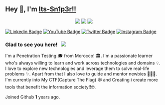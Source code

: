 ## Hey 👋, I'm [Its-Sn1p3r!!](https://github.com/Its-Sn1p3r/)
<p align="center">
  <img src ="https://github-readme-stats.vercel.app/api?username=Its-Sn1p3r&show_icons=true&count_private=true&theme=darcula&hide_border=true&hide=issues,contribs&bg_color=00000000">
  <img src ="https://github-readme-stats.vercel.app/api/top-langs/?username=Its-Sn1p3r&layout=compact&hide_border=true&theme=darcula&bg_color=00000000&langs_count=6&hide=jupyter%20notebook,tex,css,php">
  <img src ="https://github-readme-streak-stats.herokuapp.com?user=Its-Sn1p3r&theme=darcula&hide_border=true&background=FFFFFF00">

[![Linkedin Badge](https://img.shields.io/badge/-LinkedIn-0e76a8?style=flat-square&logo=Linkedin&logoColor=white)](https://linkedin.com/in/V3-Sky)
[![YouTube Badge](https://img.shields.io/youtube/channel/subscribers/@sky3w0dy?style=social)](https://youtu.be/b3lMKgqMOTA)
[![Twitter Badge](https://img.shields.io/badge/-Twitter-00acee?style=flat-square&logo=Twitter&logoColor=white)](https://twitter.com/sky3w0dy)
[![Instagram Badge](https://img.shields.io/badge/-Instagram-e4405f?style=flat-square&logo=Instagram&logoColor=white)](https://instagram.com/v3_sky/)
### Glad to see you here! &nbsp; ![](https://visitor-badge.glitch.me/badge?page_id=V3-Sky.V3-Skyi&style=flat-square&color=0088cc)
I'm a Penetration Testing 🎓 from Morocco! 🏛. I'm a passionate learner who's always willing to learn and work across technologies and domains 💡. I love to explore new technologies and leverage them to solve real-life problems ✨. Apart from that I also love to guide and mentor newbies 👨🏻‍💻. I'm currently into My CTF(Capture The Flag) 🕸️ and Creating i create more tools that benefit the information society!!🤓.

Joined Github **1** years ago.

</p>

<!-- <p align="center">
  <img align="left" src ="https://github-readme-stats.vercel.app/api/pin/?username=Its-Sn1p3r&repo=ytdx">
  <img align="right" src ="https://github-readme-stats.vercel.app/api/pin/?username=Its-Sn1p3r&repo=pixel-weather">
</p> -->


<!--

Here are some ideas to get you started:

- 🔭 I’m currently working on ...
- 🌱 I’m currently learning ...
- 👯 I’m looking to collaborate on ...
- 🤔 I’m looking for help with ...
- 💬 Ask me about ...
- 📫 How to reach me: ...
- 😄 Pronouns: ...
- ⚡ Fun fact: ...
-->
